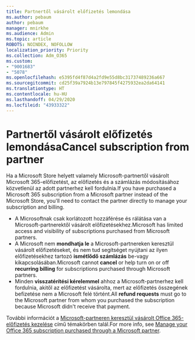 ```yaml
---
title: Partnertől vásárolt előfizetés lemondása
ms.author: pebaum
author: pebaum
manager: mnirkhe
ms.audience: Admin
ms.topic: article
ROBOTS: NOINDEX, NOFOLLOW
localization_priority: Priority
ms.collection: Adm_O365
ms.custom:
- "9001683"
- "5078"
ms.openlocfilehash: e5395fd4f87d4a2fd9e55d8bc31737489236a667
ms.sourcegitcommit: cd25f39a7924b13e797845f4275932ea2da64141
ms.translationtype: HT
ms.contentlocale: hu-HU
ms.lasthandoff: 04/29/2020
ms.locfileid: "43933322"
---
```

# <a name="cancel-subscription-from-partner"></a><span data-ttu-id="e2b01-102">Partnertől vásárolt előfizetés lemondása</span><span class="sxs-lookup"><span data-stu-id="e2b01-102">Cancel subscription from partner</span></span>

<span data-ttu-id="e2b01-103">Ha a Microsoft Store helyett valamely Microsoft-partnertől vásárolt Microsoft 365-előfizetést, az előfizetés és a számlázás módosításához közvetlenül az adott partnerhez kell fordulnia.</span><span class="sxs-lookup"><span data-stu-id="e2b01-103">If you have purchased a Microsoft 365 subscription from a Microsoft partner instead of the Microsoft Store, you'll need to contact the partner directly to manage your subscription and billing.</span></span>

- <span data-ttu-id="e2b01-104">A Microsoftnak csak korlátozott hozzáférése és rálátása van a Microsoft-partnerektől vásárolt előfizetésekhez.</span><span class="sxs-lookup"><span data-stu-id="e2b01-104">Microsoft has limited access and visibility of subscriptions purchased from Microsoft partners.</span></span> 
- <span data-ttu-id="e2b01-105">A Microsoft nem **mondhatja le** a Microsoft-partnereken keresztül vásárolt előfizetéseket, és nem tud segítséget nyújtani az ilyen előfizetésekhez tartozó **ismétlődő számlázás** be-vagy kikapcsolásában.</span><span class="sxs-lookup"><span data-stu-id="e2b01-105">Microsoft cannot **cancel** or help turn on or off **recurring billing** for subscriptions purchased through Microsoft partners.</span></span> 
- <span data-ttu-id="e2b01-106">Minden **visszatérítési kérelemmel** ahhoz a Microsoft-partnerhez kell fordulnia, akitől az előfizetést vásárolta, mert az előfizetés összegének befizetése nem a Microsoft felé történt.</span><span class="sxs-lookup"><span data-stu-id="e2b01-106">All **refund requests** must go to the Microsoft partner from whom you purchased the subscription because Microsoft didn't receive that payment.</span></span> 

<span data-ttu-id="e2b01-107">További információt a [Microsoft-partneren keresztül vásárolt Office 365-előfizetés kezelése](https://support.microsoft.com/help/4230739/microsoft-account-manage-office-365-subscription-from-third-party) című témakörben talál.</span><span class="sxs-lookup"><span data-stu-id="e2b01-107">For more info, see [Manage your Office 365 subscription purchased through a Microsoft partner](https://support.microsoft.com/help/4230739/microsoft-account-manage-office-365-subscription-from-third-party).</span></span> 
